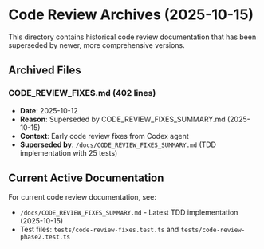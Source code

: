 # Code Review Archives (2025-10-15)

This directory contains historical code review documentation that has been superseded by newer, more comprehensive versions.

## Archived Files

### CODE_REVIEW_FIXES.md (402 lines)
- **Date**: 2025-10-12
- **Reason**: Superseded by CODE_REVIEW_FIXES_SUMMARY.md (2025-10-15)
- **Context**: Early code review fixes from Codex agent
- **Superseded by**: `/docs/CODE_REVIEW_FIXES_SUMMARY.md` (TDD implementation with 25 tests)

## Current Active Documentation

For current code review documentation, see:
- `/docs/CODE_REVIEW_FIXES_SUMMARY.md` - Latest TDD implementation (2025-10-15)
- Test files: `tests/code-review-fixes.test.ts` and `tests/code-review-phase2.test.ts`
